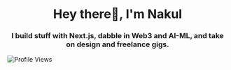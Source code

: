 <h1 align="center">Hey there👋, I'm Nakul</h1>
<h3 align="center">I build stuff with Next.js, dabble in Web3 and AI-ML, and take on design and freelance gigs.</h3>

![Profile Views](https://komarev.com/ghpvc/?naaakul&color=blue)
